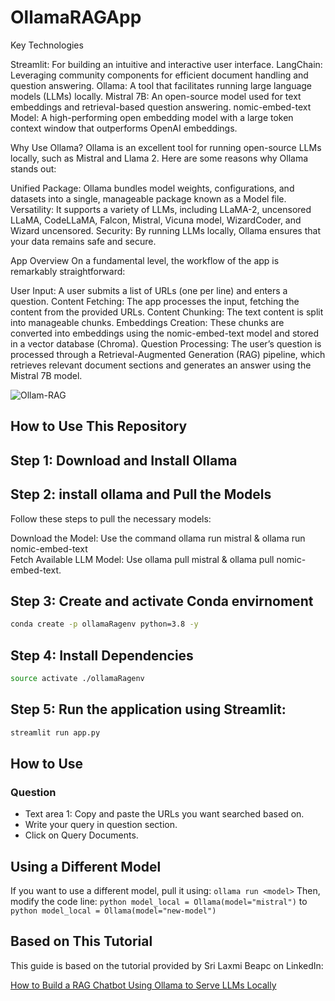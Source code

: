 # OllamaRAGApp

Key Technologies

Streamlit: For building an intuitive and interactive user interface.
LangChain: Leveraging community components for efficient document handling and question answering.
Ollama: A tool that facilitates running large language models (LLMs) locally.
Mistral 7B: An open-source model used for text embeddings and retrieval-based question answering.
nomic-embed-text Model: A high-performing open embedding model with a large token context window that outperforms OpenAI embeddings.

Why Use Ollama?
Ollama is an excellent tool for running open-source LLMs locally, such as Mistral and Llama 2. Here are some reasons why Ollama stands out:

Unified Package: Ollama bundles model weights, configurations, and datasets into a single, manageable package known as a Model file.
Versatility: It supports a variety of LLMs, including LLaMA-2, uncensored LLaMA, CodeLLaMA, Falcon, Mistral, Vicuna model, WizardCoder, and Wizard uncensored.
Security: By running LLMs locally, Ollama ensures that your data remains safe and secure.

App Overview
On a fundamental level, the workflow of the app is remarkably straightforward:

User Input: A user submits a list of URLs (one per line) and enters a question.
Content Fetching: The app processes the input, fetching the content from the provided URLs.
Content Chunking: The text content is split into manageable chunks.
Embeddings Creation: These chunks are converted into embeddings using the nomic-embed-text model and stored in a vector database (Chroma).
Question Processing: The user’s question is processed through a Retrieval-Augmented Generation (RAG) pipeline, which retrieves relevant document sections and generates an answer using the Mistral 7B model.

![Ollam-RAG](https://github.com/user-attachments/assets/d610dbdf-e77f-4aff-9500-3cbc884bf0c5)


## How to Use This Repository

## Step 1: Download and Install Ollama

## Step 2: install ollama and Pull the Models

Follow these steps to pull the necessary models:

Download the Model: Use the command        ollama run mistral & ollama run nomic-embed-text  
Fetch Available LLM Model: Use             ollama pull mistral & ollama pull nomic-embed-text.

## Step 3: Create and activate Conda envirnoment

```bash
conda create -p ollamaRagenv python=3.8 -y
```

## Step 4: Install Dependencies

```bash
source activate ./ollamaRagenv
```
## Step 5: Run the application using Streamlit:

```bash
streamlit run app.py
```

## How to Use

### Question

- Text area 1: Copy and paste the URLs you want searched based on.
- Write your query in question section.
- Click on Query Documents.

## Using a Different Model

If you want to use a different model, pull it using: `ollama run <model>`
Then, modify the code line:
`python model_local = Ollama(model="mistral")`
to
`python model_local = Ollama(model="new-model")`

## Based on This Tutorial

This guide is based on the tutorial provided by Sri Laxmi Beapc on LinkedIn:

[How to Build a RAG Chatbot Using Ollama to Serve LLMs Locally](https://www.linkedin.com/pulse/how-build-rag-chatbot-using-ollama-serve-llms-locally-sri-laxmi-beapc?utm_source=share&utm_medium=member_ios&utm_campaign=share_via)
